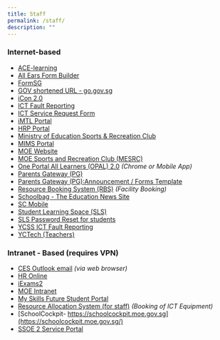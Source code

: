 ```yaml
---
title: Staff
permalink: /staff/
description: ""
---
```




### Internet-based

* [ACE-learning](https://www.ace-learning.com/)
*   [All Ears Form Builder](https://forms.moe.edu.sg/)
*   [FormSG](https://form.gov.sg/#!/)
*   [GOV shortened URL - go.gov.sg](http://go.gov.sg/)
*   [iCon 2.0](https://workspace.google.com/dashboard)
*   [ICT Fault Reporting](https://go.gov.sg/ictfaultreporting)
*   [ICT Service Request Form](https://go.gov.sg/ycss-ictrequest)
*   [iMTL Portal](https://imtl.moe.edu.sg/)
*   [HRP Portal](https://www.hrp.gov.sg/hrp/#/)
*   [Ministry of Education Sports & Recreation Club](https://www.mesrc.net/)
*   [MIMS Portal](https://portal.mims.moe.gov.sg/)
*   [MOE Website](https://www.moe.gov.sg/)
*   [MOE Sports and Recreation Club (MESRC)](https://www.mesrc.net/)
*   [One Portal All Learners (OPAL) 2.0](https://www.opal2.moe.edu.sg/app/learner)
_(Chrome or Mobile App)_
*   [Parents Gateway (PG)](https://pg.moe.edu.sg/)
*   [Parents Gateway (PG)](https://go.gov.sg/pg-announcements-forms)[:Announcement / Forms Template](https://go.gov.sg/pg-announcements-forms)
*   [Resource Booking System (RBS)](https://rbs.avero-tech.com/login.html) _(Facility Booking)_
*   [Schoolbag - The Education News Site](https://www.schoolbag.edu.sg/)
*   [SC Mobile](https://scmobile.moe.edu.sg/login)
*   [Student Learning Space (SLS)](https://vle.learning.moe.edu.sg/admin_login)
*   [SLS Password Reset for students](https://go.gov.sg/sls-pw-reset)
*   [YCSS ICT Fault Reporting](https://docs.google.com/forms/d/e/1FAIpQLSfUeklibLOTx_u2Zhsu5_wW3m73T8tmAQgKtX3QNSKxuPKWLg/viewform?usp=sf_link)
*   [YCTech (Teachers)](https://sites.google.com/moe.edu.sg/yctech/)

### Intranet - Based (requires VPN)

*   [CES Outlook email](https://schools.gov.sg/owa) _(via web browser)_
*   [HR Online](https://intranet.moe.gov.sg/hronline/Pages/Home.aspx)
*   [iExams2](https://iexams.seab.gov.sg/)
*   [MOE Intranet](https://intranet.moe.gov.sg/)
*   [My Skills Future Student Portal](https://www.myskillsfuture.sg/content/student/en/secondary.html)
*   [Resource Allocation System (for staff)](http://w3223sadmw01554.schools.moe.edu.sg/ras) _(Booking of ICT Equipment)_
*   [SchoolCockpit- https://schoolcockpit.moe.gov.sg](https://schoolcockpit.moe.gov.sg/)
*   [SSOE 2 Service Portal](https://ssoe2.moe.edu.sg/sp)